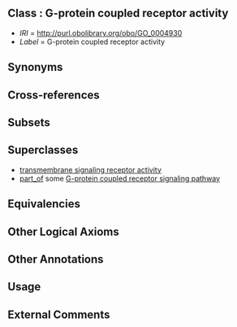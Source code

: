 
## Class : G-protein coupled receptor activity

 * *IRI* = http://purl.obolibrary.org/obo/GO_0004930
 * *Label* = G-protein coupled receptor activity

## Synonyms


## Cross-references


## Subsets


## Superclasses

 * [transmembrane signaling receptor activity](../../GO/88/GO_0004888.md)
 * [part_of](../../BFO/50/BFO_0000050.md) some [G-protein coupled receptor signaling pathway](../../GO/86/GO_0007186.md)

## Equivalencies


## Other Logical Axioms


## Other Annotations


## Usage


## External Comments

